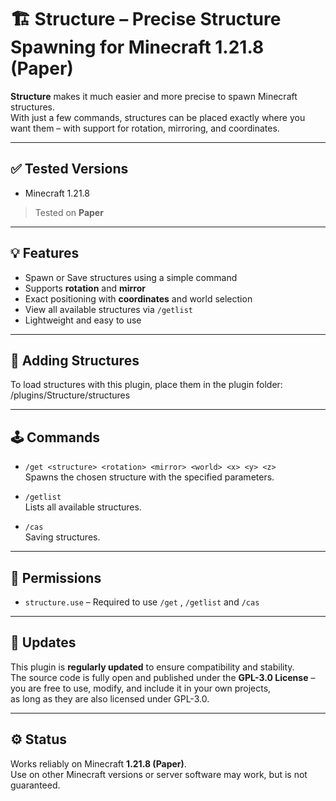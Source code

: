 # 🏗️ Structure – Precise Structure Spawning for Minecraft 1.21.8 (Paper)

**Structure** makes it much easier and more precise to spawn Minecraft structures.  
With just a few commands, structures can be placed exactly where you want them – with support for rotation, mirroring, and coordinates.

---

## ✅ Tested Versions

- Minecraft 1.21.8  
> Tested on **Paper**

---

## 💡 Features

- Spawn or Save structures using a simple command  
- Supports **rotation** and **mirror**  
- Exact positioning with **coordinates** and world selection  
- View all available structures via `/getlist`  
- Lightweight and easy to use

---

## 📂 Adding Structures

To load structures with this plugin, place them in the plugin folder:
/plugins/Structure/structures

---

## 🕹️ Commands

- `/get <structure> <rotation> <mirror> <world> <x> <y> <z>`  
  Spawns the chosen structure with the specified parameters.  

- `/getlist`  
  Lists all available structures.

- `/cas`  
  Saving structures.

---

## 🔐 Permissions

- `structure.use` – Required to use `/get` , `/getlist` and `/cas`

---

## 🔄 Updates

This plugin is **regularly updated** to ensure compatibility and stability.  
The source code is fully open and published under the **GPL-3.0 License** –  
you are free to use, modify, and include it in your own projects,  
as long as they are also licensed under GPL-3.0.

---

## ⚙️ Status

Works reliably on Minecraft **1.21.8 (Paper)**.  
Use on other Minecraft versions or server software may work, but is not guaranteed.
